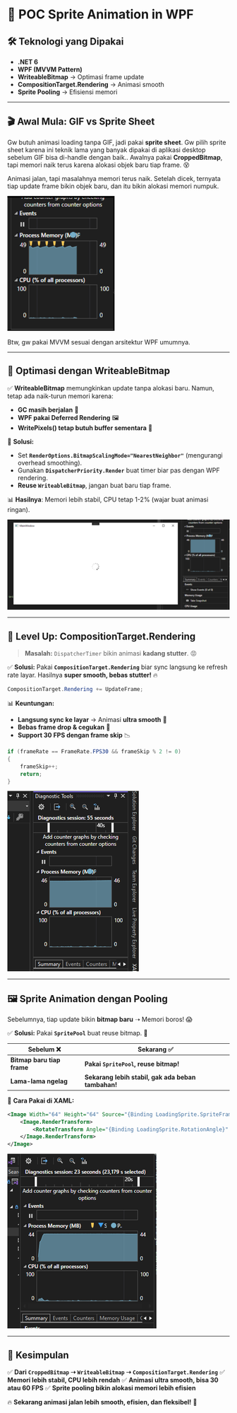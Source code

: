 ﻿# 🚀 **POC Sprite Animation in WPF**

## 🛠 **Teknologi yang Dipakai**
- **.NET 6**
- **WPF (MVVM Pattern)**
- **WriteableBitmap** → Optimasi frame update
- **CompositionTarget.Rendering** → Animasi smooth
- **Sprite Pooling** → Efisiensi memori

---

## 🎬 **Awal Mula: GIF vs Sprite Sheet**
Gw butuh animasi loading tanpa GIF, jadi pakai **sprite sheet**. Gw pilih sprite sheet karena ini teknik lama yang banyak dipakai di aplikasi desktop sebelum GIF bisa di-handle dengan baik.. Awalnya pakai **CroppedBitmap**, tapi memori naik terus karena alokasi objek baru tiap frame. 😵

Animasi jalan, tapi masalahnya memori terus naik. Setelah dicek, ternyata tiap update frame bikin objek baru, dan itu bikin alokasi memori numpuk.

![](gambar/unoptimize-sprites.PNG)

Btw, gw pakai MVVM sesuai dengan arsitektur WPF umumnya.

---

## 🔧 **Optimasi dengan WriteableBitmap**
✅ **WriteableBitmap** memungkinkan update tanpa alokasi baru. Namun, tetap ada naik-turun memori karena:
- **GC masih berjalan** 🔄
- **WPF pakai Deferred Rendering** 🖼️
- **WritePixels() tetap butuh buffer sementara** 📌

📌 **Solusi:**
- Set **`RenderOptions.BitmapScalingMode="NearestNeighbor"`** (mengurangi overhead smoothing).
- Gunakan **`DispatcherPriority.Render`** buat timer biar pas dengan WPF rendering.
- **Reuse `WriteableBitmap`**, jangan buat baru tiap frame.

📊 **Hasilnya**: Memori lebih stabil, CPU tetap 1-2% (wajar buat animasi ringan).

![](gambar/preload1.PNG)

---

## 🚀 **Level Up: CompositionTarget.Rendering**
> **Masalah:** `DispatcherTimer` bikin animasi **kadang stutter**. 😡

✅ **Solusi:** Pakai **`CompositionTarget.Rendering`** biar sync langsung ke refresh rate layar. Hasilnya **super smooth, bebas stutter!** 🔥

```csharp
CompositionTarget.Rendering += UpdateFrame;
```

📊 **Keuntungan:**
- **Langsung sync ke layar** → Animasi **ultra smooth** 🚀
- **Bebas frame drop & cegukan** 🔄
- **Support 30 FPS dengan frame skip** 📉

```csharp
if (frameRate == FrameRate.FPS30 && frameSkip % 2 != 0)
{
    frameSkip++;
    return;
}
```

![](gambar/render1.PNG)

---

## 🖼️ **Sprite Animation dengan Pooling**
Sebelumnya, tiap update bikin **bitmap baru** ➝ Memori boros! 😱

✅ **Solusi:** Pakai **`SpritePool`** buat reuse bitmap. 📌

| Sebelum ❌ | Sekarang ✅ |
|-----------|-----------|
| **Bitmap baru tiap frame** | **Pakai `SpritePool`, reuse bitmap!** |
| **Lama-lama ngelag** | **Sekarang lebih stabil, gak ada beban tambahan!** |

📌 **Cara Pakai di XAML:**
```xml
<Image Width="64" Height="64" Source="{Binding LoadingSprite.SpriteFrame}" Margin="30,30">
    <Image.RenderTransform>
        <RotateTransform Angle="{Binding LoadingSprite.RotationAngle}" CenterX="32" CenterY="32"/>
    </Image.RenderTransform>
</Image>
```

![](gambar/spritepool.PNG)

---

## 🎯 **Kesimpulan**
✅ **Dari `CroppedBitmap` ➝ `WriteableBitmap` ➝ `CompositionTarget.Rendering`**
✅ **Memori lebih stabil, CPU lebih rendah**
✅ **Animasi ultra smooth, bisa 30 atau 60 FPS**
✅ **Sprite pooling bikin alokasi memori lebih efisien**

🔥 **Sekarang animasi jalan lebih smooth, efisien, dan fleksibel!** 🚀

